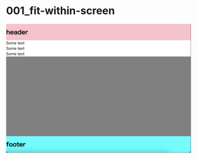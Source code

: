 # 001_fit-within-screen
![](https://raw.githubusercontent.com/ytkayamura/css-drills/images/001_fit-within-screen.png)
